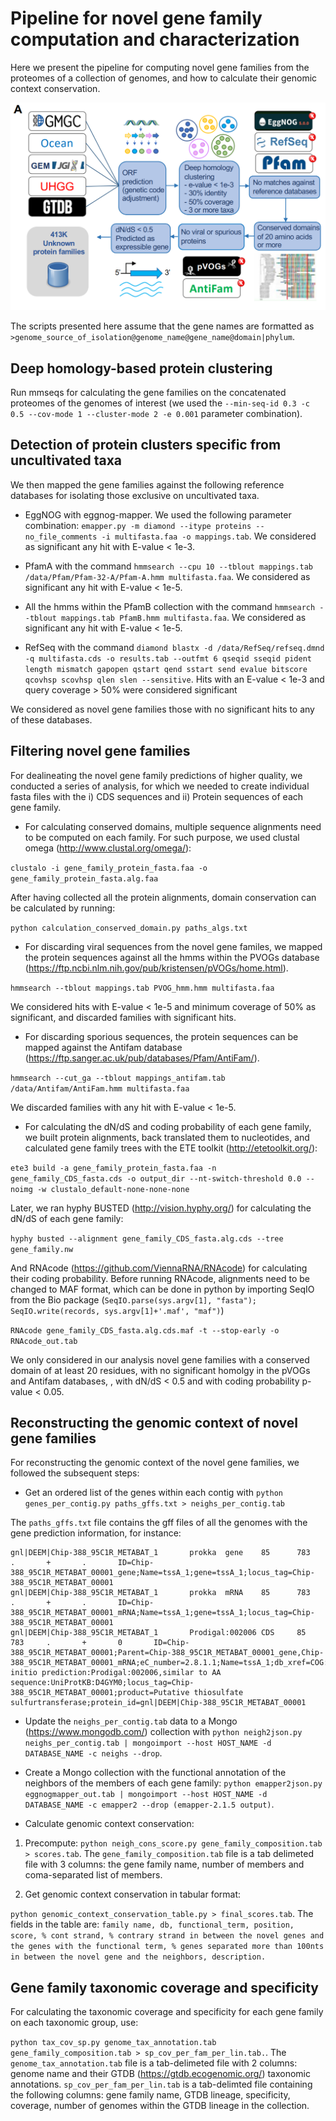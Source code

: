# Pipeline for novel gene family computation and characterization

Here we present the pipeline for computing novel gene families from the proteomes of a collection of genomes, and how to calculate their genomic context conservation.

![Pipeline for dealineating novel gene families exclusive of uncultivated taxa](Capture.PNG)

The scripts presented here assume that the gene names are formatted as ```>genome_source_of_isolation@genome_name@gene_name@domain|phylum```.

## Deep homology-based protein clustering

Run mmseqs for calculating the gene families on the concatenated proteomes of the genomes of interest (we used the  ```--min-seq-id 0.3 -c 0.5 --cov-mode 1 --cluster-mode 2 -e 0.001``` parameter combination).

## Detection of protein clusters specific from uncultivated taxa

We then mapped the gene families against the following reference databases for isolating those exclusive on uncultivated taxa.

- EggNOG with eggnog-mapper. We used the following parameter combination: ```emapper.py -m diamond --itype proteins --no_file_comments -i multifasta.faa -o mappings.tab```. We considered as significant any hit with E-value < 1e-3. 

- PfamA with the command ```hmmsearch --cpu 10 --tblout mappings.tab /data/Pfam/Pfam-32-A/Pfam-A.hmm multifasta.faa```. We considered as significant any hit with E-value < 1e-5. 

- All the hmms within the PfamB collection with the command ```hmmsearch --tblout mappings.tab PfamB.hmm multifasta.faa```. We considered as significant any hit with E-value < 1e-5. 

- RefSeq with the command ```diamond blastx -d /data/RefSeq/refseq.dmnd -q multifasta.cds -o results.tab --outfmt 6 qseqid sseqid pident length mismatch gapopen qstart qend sstart send evalue bitscore qcovhsp scovhsp qlen slen --sensitive```. Hits with an E-value < 1e-3 and query coverage > 50% were considered significant

We considered as novel gene families those with no significant hits to any of these databases.

## Filtering novel gene families 

For dealineating the novel gene family predictions of higher quality, we conducted a series of analysis, for which we needed to create individual fasta files with the i) CDS sequences and ii) Protein sequences of each gene family. 

- For calculating conserved domains, multiple sequence alignments need to be computed on each family. For such purpose, we used clustal omega (http://www.clustal.org/omega/): 

```clustalo -i gene_family_protein_fasta.faa -o gene_family_protein_fasta.alg.faa```

After having collected all the protein alignments, domain conservation can be calculated by running:

 ```python calculation_conserved_domain.py paths_algs.txt```
 
- For discarding viral sequences from the novel gene familes, we mapped the protein sequences against all the hmms within the PVOGs database (https://ftp.ncbi.nlm.nih.gov/pub/kristensen/pVOGs/home.html). 

```hmmsearch --tblout mappings.tab PVOG_hmm.hmm multifasta.faa```

We considered hits with E-value < 1e-5 and minimum coverage of 50% as significant, and discarded families with significant hits.

- For discarding sporious sequences, the protein sequences can be mapped against the Antifam database (https://ftp.sanger.ac.uk/pub/databases/Pfam/AntiFam/). 

```hmmsearch --cut_ga --tblout mappings_antifam.tab /data/Antifam/AntiFam.hmm multifasta.faa```

We discarded families with any hit with E-value < 1e-5. 

- For calculating the dN/dS and coding probability of each gene family, we built protein alignments, back translated them to nucleotides, and calculated gene family trees with the ETE toolkit (http://etetoolkit.org/): 

```ete3 build -a gene_family_protein_fasta.faa -n gene_family_CDS_fasta.cds -o output_dir --nt-switch-threshold 0.0 --noimg -w clustalo_default-none-none-none```

Later, we ran hyphy BUSTED (http://vision.hyphy.org/) for calculating the dN/dS of each gene family:

```hyphy busted --alignment gene_family_CDS_fasta.alg.cds --tree gene_family.nw```

And RNAcode (https://github.com/ViennaRNA/RNAcode) for calculating their coding probability. Before running RNAcode, alignments need to be changed to MAF format, which can be done in python by importing SeqIO from the Bio package (```SeqIO.parse(sys.argv[1], "fasta"); SeqIO.write(records, sys.argv[1]+'.maf', "maf")```)

```RNAcode gene_family_CDS_fasta.alg.cds.maf -t --stop-early -o RNAcode_out.tab```

We only considered in our analysis novel gene families with a conserved domain of at least 20 residues, with no significant homolgy in the pVOGs and Antifam databases, , with dN/dS < 0.5 and with coding probability p-value < 0.05. 

## Reconstructing the genomic context of novel gene families 

For reconstructing the genomic context of the novel gene families, we followed the subsequent steps: 

- Get an ordered list of the genes within each contig with ```python genes_per_contig.py paths_gffs.txt > neighs_per_contig.tab```

The ```paths_gffs.txt``` file contains the gff files of all the genomes with the gene prediction information, for instance:

```
gnl|DEEM|Chip-388_95C1R_METABAT_1       prokka  gene    85      783     .       +       .       ID=Chip-388_95C1R_METABAT_00001_gene;Name=tssA_1;gene=tssA_1;locus_tag=Chip-388_95C1R_METABAT_00001
gnl|DEEM|Chip-388_95C1R_METABAT_1       prokka  mRNA    85      783     .       +       .       ID=Chip-388_95C1R_METABAT_00001_mRNA;Name=tssA_1;gene=tssA_1;locus_tag=Chip-388_95C1R_METABAT_00001
gnl|DEEM|Chip-388_95C1R_METABAT_1       Prodigal:002006 CDS     85      783     .       +       0       ID=Chip-388_95C1R_METABAT_00001;Parent=Chip-388_95C1R_METABAT_00001_gene,Chip-388_95C1R_METABAT_00001_mRNA;eC_number=2.8.1.1;Name=tssA_1;db_xref=COG:COG2897;gene=tssA_1;inference=ab initio prediction:Prodigal:002006,similar to AA sequence:UniProtKB:D4GYM0;locus_tag=Chip-388_95C1R_METABAT_00001;product=Putative thiosulfate sulfurtransferase;protein_id=gnl|DEEM|Chip-388_95C1R_METABAT_00001
```

- Update the ```neighs_per_contig.tab``` data to a Mongo (https://www.mongodb.com/) collection with  ```python neigh2json.py neighs_per_contig.tab | mongoimport --host HOST_NAME -d DATABASE_NAME -c neighs --drop```. 

- Create a Mongo collection with the functional annotation of the neighbors of the members of each gene family: ```python emapper2json.py eggnogmapper_out.tab | mongoimport --host HOST_NAME -d DATABASE_NAME -c emapper2 --drop (emapper-2.1.5 output)```.  

- Calculate genomic context conservation:

1) Precompute:
```python neigh_cons_score.py gene_family_composition.tab > scores.tab```. The ```gene_family_composition.tab``` file is a tab delimeted file with 3 columns: the gene family name, number of members and coma-separated list of members.

2) Get genomic context conservation in tabular format:

```python genomic_context_conservation_table.py > final_scores.tab```. The fields in the table are: ```family name, db, functional_term, position, score, % cont strand, % contrary strand in between the novel genes and the genes with the functional term, % genes separated more than 100nts in between the novel gene and the neighbors, description.```

## Gene family taxonomic coverage and specificity

For calculating the taxonomic coverage and specificity for each gene family on each taxonomic group, use:

```python tax_cov_sp.py genome_tax_annotation.tab gene_family_composition.tab > sp_cov_per_fam_per_lin.tab.```. The ```genome_tax_annotation.tab``` file is a tab-delimeted file with 2 columns: genome name and their GTDB (https://gtdb.ecogenomic.org/) taxonomic annotations. ```sp_cov_per_fam_per_lin.tab``` is a tab-delimted file containing the following columns: gene family name, GTDB lineage, specificity, coverage, number of genomes within the GTDB lineage in the collection. 
